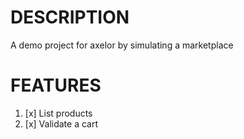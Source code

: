 # DESCRIPTION
A demo project for axelor by simulating a marketplace

# FEATURES
1. [x] List products
2. [x] Validate a cart